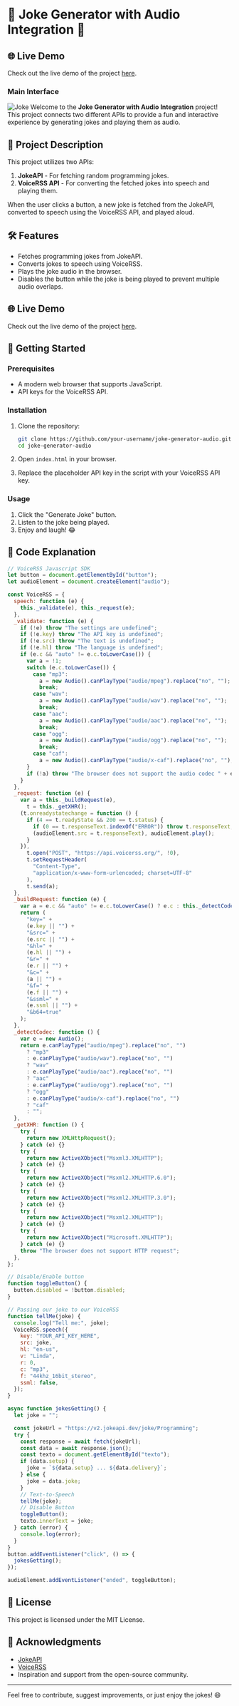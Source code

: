 # 🎤 Joke Generator with Audio Integration 🤖
## 🌐 Live Demo
Check out the live demo of the project [here](https://joketelleriury.netlify.app/).

### Main Interface
![Joke](https://github.com/user-attachments/assets/7920d69d-f411-490c-bc6f-0707c68e67e0)
Welcome to the **Joke Generator with Audio Integration** project! This project connects two different APIs to provide a fun and interactive experience by generating jokes and playing them as audio.

## 📜 Project Description

This project utilizes two APIs:
1. **JokeAPI** - For fetching random programming jokes.
2. **VoiceRSS API** - For converting the fetched jokes into speech and playing them.

When the user clicks a button, a new joke is fetched from the JokeAPI, converted to speech using the VoiceRSS API, and played aloud. 

## 🛠️ Features

- Fetches programming jokes from JokeAPI.
- Converts jokes to speech using VoiceRSS.
- Plays the joke audio in the browser.
- Disables the button while the joke is being played to prevent multiple audio overlaps.

## 🌐 Live Demo

Check out the live demo of the project [here](https://your-project-url.com).

## 🚀 Getting Started

### Prerequisites

- A modern web browser that supports JavaScript.
- API keys for the VoiceRSS API.

### Installation

1. Clone the repository:
    ```bash
    git clone https://github.com/your-username/joke-generator-audio.git
    cd joke-generator-audio
    ```

2. Open `index.html` in your browser.

3. Replace the placeholder API key in the script with your VoiceRSS API key.

### Usage

1. Click the "Generate Joke" button.
2. Listen to the joke being played.
3. Enjoy and laugh! 😂

## 📄 Code Explanation

```javascript
// VoiceRSS Javascript SDK
let button = document.getElementById("button");
let audioElement = document.createElement("audio");

const VoiceRSS = {
  speech: function (e) {
    this._validate(e), this._request(e);
  },
  _validate: function (e) {
    if (!e) throw "The settings are undefined";
    if (!e.key) throw "The API key is undefined";
    if (!e.src) throw "The text is undefined";
    if (!e.hl) throw "The language is undefined";
    if (e.c && "auto" != e.c.toLowerCase()) {
      var a = !1;
      switch (e.c.toLowerCase()) {
        case "mp3":
          a = new Audio().canPlayType("audio/mpeg").replace("no", "");
          break;
        case "wav":
          a = new Audio().canPlayType("audio/wav").replace("no", "");
          break;
        case "aac":
          a = new Audio().canPlayType("audio/aac").replace("no", "");
          break;
        case "ogg":
          a = new Audio().canPlayType("audio/ogg").replace("no", "");
          break;
        case "caf":
          a = new Audio().canPlayType("audio/x-caf").replace("no", "");
      }
      if (!a) throw "The browser does not support the audio codec " + e.c;
    }
  },
  _request: function (e) {
    var a = this._buildRequest(e),
      t = this._getXHR();
    (t.onreadystatechange = function () {
      if (4 == t.readyState && 200 == t.status) {
        if (0 == t.responseText.indexOf("ERROR")) throw t.responseText;
        (audioElement.src = t.responseText), audioElement.play();
      }
    }),
      t.open("POST", "https://api.voicerss.org/", !0),
      t.setRequestHeader(
        "Content-Type",
        "application/x-www-form-urlencoded; charset=UTF-8"
      ),
      t.send(a);
  },
  _buildRequest: function (e) {
    var a = e.c && "auto" != e.c.toLowerCase() ? e.c : this._detectCodec();
    return (
      "key=" +
      (e.key || "") +
      "&src=" +
      (e.src || "") +
      "&hl=" +
      (e.hl || "") +
      "&r=" +
      (e.r || "") +
      "&c=" +
      (a || "") +
      "&f=" +
      (e.f || "") +
      "&ssml=" +
      (e.ssml || "") +
      "&b64=true"
    );
  },
  _detectCodec: function () {
    var e = new Audio();
    return e.canPlayType("audio/mpeg").replace("no", "")
      ? "mp3"
      : e.canPlayType("audio/wav").replace("no", "")
      ? "wav"
      : e.canPlayType("audio/aac").replace("no", "")
      ? "aac"
      : e.canPlayType("audio/ogg").replace("no", "")
      ? "ogg"
      : e.canPlayType("audio/x-caf").replace("no", "")
      ? "caf"
      : "";
  },
  _getXHR: function () {
    try {
      return new XMLHttpRequest();
    } catch (e) {}
    try {
      return new ActiveXObject("Msxml3.XMLHTTP");
    } catch (e) {}
    try {
      return new ActiveXObject("Msxml2.XMLHTTP.6.0");
    } catch (e) {}
    try {
      return new ActiveXObject("Msxml2.XMLHTTP.3.0");
    } catch (e) {}
    try {
      return new ActiveXObject("Msxml2.XMLHTTP");
    } catch (e) {}
    try {
      return new ActiveXObject("Microsoft.XMLHTTP");
    } catch (e) {}
    throw "The browser does not support HTTP request";
  },
};

// Disable/Enable button
function toggleButton() {
  button.disabled = !button.disabled;
}

// Passing our joke to our VoiceRSS
function tellMe(joke) {
  console.log("Tell me:", joke);
  VoiceRSS.speech({
    key: "YOUR_API_KEY_HERE",
    src: joke,
    hl: "en-us",
    v: "Linda",
    r: 0,
    c: "mp3",
    f: "44khz_16bit_stereo",
    ssml: false,
  });
}

async function jokesGetting() {
  let joke = "";

  const jokeUrl = "https://v2.jokeapi.dev/joke/Programming";
  try {
    const response = await fetch(jokeUrl);
    const data = await response.json();
    const texto = document.getElementById("texto");
    if (data.setup) {
      joke = `${data.setup} ... ${data.delivery}`;
    } else {
      joke = data.joke;
    }
    // Text-to-Speech
    tellMe(joke);
    // Disable Button
    toggleButton();
    texto.innerText = joke;
  } catch (error) {
    console.log(error);
  }
}
button.addEventListener("click", () => {
  jokesGetting();
});

audioElement.addEventListener("ended", toggleButton);
```

## 📝 License

This project is licensed under the MIT License.

## 🎉 Acknowledgments

- [JokeAPI](https://jokeapi.dev/)
- [VoiceRSS](https://www.voicerss.org/)
- Inspiration and support from the open-source community.

---

Feel free to contribute, suggest improvements, or just enjoy the jokes! 😄
